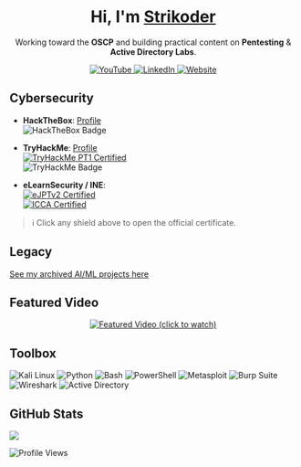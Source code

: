 <h1 align="center">Hi, I'm <a href="https://strikoder.github.io/" target="_blank" rel="noreferrer">Strikoder</a></h1>

<p align="center">
  Working toward the <b>OSCP</b> and building practical content on <b>Pentesting</b> & <b>Active Directory Labs</b>.
</p>

<p align="center">
   <a href="https://www.youtube.com/@strikoder">
    <img alt="YouTube" src="https://img.shields.io/badge/YouTube-@strikoder-ff0000?logo=youtube&logoColor=white&style=for-the-badge">
  </a>
  
   <a href="https://www.linkedin.com/in/strikoder/">
    <img alt="LinkedIn" src="https://img.shields.io/badge/LinkedIn-Profile-0A66C2?logo=linkedin&logoColor=white&style=for-the-badge">
  </a>
  
  <a href="https://strikoder.github.io/">
    <img alt="Website" src="https://img.shields.io/badge/Website-strikoder.github.io-000?logo=github&logoColor=white&style=for-the-badge">
  </a>


## Cybersecurity
- **HackTheBox**: [Profile](https://app.hackthebox.com/users/1872370)  
  <img src="https://www.hackthebox.com/badge/image/1872370" alt="HackTheBox Badge">
  
- **TryHackMe**: [Profile](https://tryhackme.com/p/strikoder)<br>
  [![TryHackMe PT1 Certified](https://img.shields.io/badge/TryHackMe-PT1%20Certified-red)](https://assets.tryhackme.com/certification-certificate/68aa91aaf99ed630e4aa02ab.pdf)<br>
  <img src="https://tryhackme-badges.s3.amazonaws.com/strikoder.png" alt="TryHackMe Badge" />

- **eLearnSecurity / INE**:<br>
  [![eJPTv2 Certified](https://img.shields.io/badge/eLearnSecurity-eJPTv2%20Certified-red)](https://certs.ine.com/c31e8914-4cc2-41f8-ac9a-bde21d4de0c5#acc.OZ2NHpoU)<br>
  [![ICCA Certified](https://img.shields.io/badge/eLearnSecurity-ICCA%20Certified-blue)](https://certs.ine.com/d28cc201-59ac-4a3e-ba26-1664cfb677fe#acc.lS07hHDF)

> ℹ️ Click any shield above to open the official certificate.


## Legacy 
[See my archived AI/ML projects here](https://strikoder.github.io/#portfolio)


## Featured Video
<p align="center">
  <a href="https://youtu.be/en_v4wM6Dm4?si=f5ApmhK34fVygIL4">
    <img src="https://img.youtube.com/vi/en_v4wM6Dm4/hqdefault.jpg" alt="Featured Video (click to watch)">
  </a>
</p>

## Toolbox
<p>
  <img alt="Kali Linux" src="https://img.shields.io/badge/Kali_Linux-268BEE?logo=kalilinux&logoColor=white&style=flat-square">
  <img alt="Python" src="https://img.shields.io/badge/Python-3776AB?logo=python&logoColor=white&style=flat-square">
  <img alt="Bash" src="https://img.shields.io/badge/Bash-121011?logo=gnubash&logoColor=white&style=flat-square">
  <img alt="PowerShell" src="https://img.shields.io/badge/PowerShell-5391FE?logo=powershell&logoColor=white&style=flat-square">
  <img alt="Metasploit" src="https://img.shields.io/badge/Metasploit-2596be?logo=metasploit&logoColor=white&style=flat-square">
  <img alt="Burp Suite" src="https://img.shields.io/badge/Burp_Suite-FF6633?logo=burpsuite&logoColor=white&style=flat-square">
  <img alt="Wireshark" src="https://img.shields.io/badge/Wireshark-1679A7?logo=wireshark&logoColor=white&style=flat-square">
  <img alt="Active Directory" src="https://img.shields.io/badge/Active_Directory-0078D4?logo=microsoft&logoColor=white&style=flat-square">
</p>

## GitHub Stats
<p>
  <img src="https://github-readme-stats.vercel.app/api/top-langs/?username=strikoder&layout=compact&count_private=true&theme=blue-green&title_color=00b3ff">
</p>
<p>
  <img src="https://komarev.com/ghpvc/?username=strikoder&color=blueviolet" alt="Profile Views">
</p>
